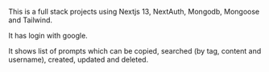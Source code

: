 This is a full stack projects using Nextjs 13, NextAuth, Mongodb, Mongoose and Tailwind.

It has login with google.

It shows list of prompts which can be copied, searched (by tag, content and username), created, updated and deleted. 
